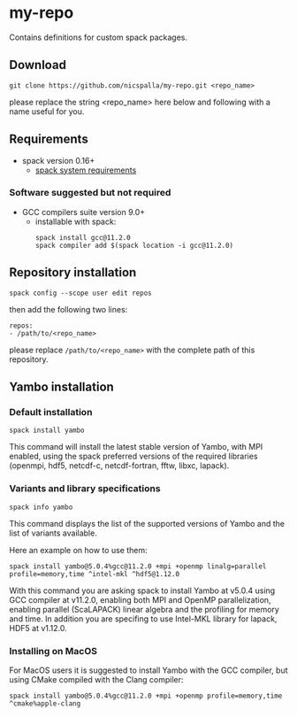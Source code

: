 # my-repo
Contains definitions for custom spack packages.

## Download

```
git clone https://github.com/nicspalla/my-repo.git <repo_name>
```
please replace the string <repo_name> here below and following with a name useful for you.

## Requirements

- spack version 0.16+
  - [spack system requirements](https://spack.readthedocs.io/en/latest/getting_started.html)

### Software suggested but not required

- GCC compilers suite version 9.0+
  - installable with spack:
    ```
    spack install gcc@11.2.0
    spack compiler add $(spack location -i gcc@11.2.0)
    ```

## Repository installation

```
spack config --scope user edit repos
```
then add the following two lines:
```
repos:
- /path/to/<repo_name>
```
please replace `/path/to/<repo_name>` with the complete path of this repository.

## Yambo installation

### Default installation
```
spack install yambo
```
This command will install the latest stable version of Yambo, with MPI enabled, using the spack preferred versions of the required libraries (openmpi, hdf5, netcdf-c, netcdf-fortran, fftw, libxc, lapack).

### Variants and library specifications
```
spack info yambo
```
This command displays the list of the supported versions of Yambo and the list of variants available.

Here an example on how to use them:
```
spack install yambo@5.0.4%gcc@11.2.0 +mpi +openmp linalg=parallel profile=memory,time ^intel-mkl ^hdf5@1.12.0
```
With this command you are asking spack to install Yambo at v5.0.4 using GCC compiler at v11.2.0, enabling both MPI and OpenMP parallelization, enabling parallel (ScaLAPACK) linear algebra and the profiling for memory and time. In addition you are specifing to use Intel-MKL library for lapack, HDF5 at v1.12.0.

### Installing on MacOS

For MacOS users it is suggested to install Yambo with the GCC compiler, but using CMake compiled with the Clang compiler:
```
spack install yambo@5.0.4%gcc@11.2.0 +mpi +openmp profile=memory,time ^cmake%apple-clang
```
